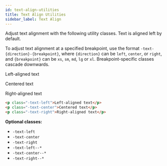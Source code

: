 ```yaml
---
id: text-align-utilities
title: Text Align Utilities
sidebar_label: Text Align
---
```


Adjust text alignment with the following utility classes. Text is aligned left by default.

To adjust text alignment at a specified breakpoint, use the format `-text-{direction}-{breakpoint}`, where `{direction}` can be `left`, `center`, or `right`, and `{breakpoint}` can be `xs`, `sm`, `md`, `lg` or `xl`. Breakpoint-specific classes cascade downwards.

<p class="-text-left" style="margin-bottom: 0.8em">Left-aligned text</p>
<p class="-text-center">Centered text</p>
<p class="-text-right">Right-aligned text</p>

```html
<p class="-text-left">Left-aligned text</p>
<p class="-text-center">Centered text</p>
<p class="-text-right">Right-aligned text</p>
```

__Optional classes:__

- `-text-left`
- `-text-center`
- `-text-right`
- `-text-left--*`
- `-text-center--*`
- `-text-right--*`
